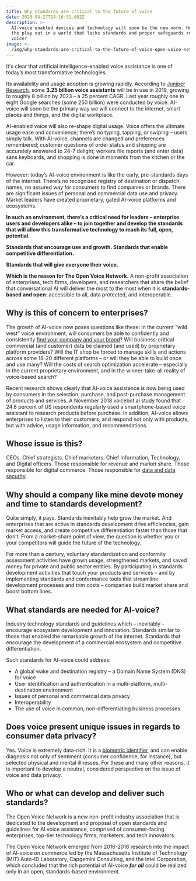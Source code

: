 ```yaml
---
title: Why standards are critical to the future of voice
date: 2020-04-27T14:16:51.002Z
description: >-
  AI-voice enabled devices and technology will soon be the new norm. How will
  the play out in a world that lacks standards and proper safeguards related to
  voice?
image: >-
  /img/why-standards-are-critical-to-the-future-of-voice-open-voice-network-ovn-jon-stine-blog.jpg
---
```

It's clear that artificial intelligence-enabled voice assistance is one of today’s most transformative technologies.

Its availability and usage adoption is growing rapidly. According to [Juniper Research](https://www.juniperresearch.com/press/press-releases/digital-voice-assistants-in-use-to-8-million-2023), some **3.25 billion voice assistants** will be in use in 2019, growing to roughly 8 billion by 2023 – a 25 percent CAGR. Last year roughly one in eight Google searches (some 250 billion) were conducted by voice. AI-voice will soon be the primary way we will connect to the internet, smart places and things, and the digital workplace.

AI-enabled voice will also re-shape digital usage. Voice offers the ultimate usage ease and convenience; there’s no typing, tapping, or swiping – users simply talk. With AI-voice, channels are changed and preferences remembered; customer questions of order status and shipping are accurately answered to 24-7 delight; workers file reports (and enter data) sans keyboards; and shopping is done in moments from the kitchen or the car. 

However: today’s AI-voice environment is like the early, pre-standards days of the internet. There’s no recognized registry of destination or dispatch names, no assured way for consumers to find companies or brands. There are significant issues of personal and commercial data use and privacy. Market leaders have created proprietary, gated AI-voice platforms and ecosystems.

**In such an environment, there’s a critical need for leaders – enterprise users and developers alike – to join together and develop the standards that will allow this transformative technology to reach its full, open, potential.**

**Standards that encourage use and growth. Standards that enable competitive differentiation.**

**Standards that will give everyone their voice.** 

**Which is the reason for The Open Voice Network.** A non-profit association of enterprises, tech firms, developers, and researchers that share the belief that conversational AI will deliver the most to the most when it is **standards-based and open**: accessible to all, data protected, and interoperable.

## Why is this of concern to enterprises?

The growth of AI-voice now poses questions like these: in the current “wild west” voice environment, will consumers be able to confidently and consistently [find your company and your brand](https://openvoicenetwork.org/post/convrgs-audrey-wu-on-ai-voice-for-brands-being-heard-will-not-be-near-enough/)? Will business-critical commercial (and customer) data be claimed (and used) by proprietary platform providers? Will the IT shop be forced to manage skills and actions across some 18-20 different platforms – or will they be able to build once and use many? Will the costs of search optimization accelerate – especially in the current proprietary environment, and in the winner-take-all reality of voice-based search?

Recent research shows clearly that AI-voice assistance is now being used by consumers in the selection, purchase, and post-purchase management of products and services. A November 2018 voicebot.ai study found that 24.8 percent of US respondents regularly used a smartphone-based voice assistant to research products before purchase. In addition, AI-voice allows enterprises to listen to their customers, and respond not only with products, but with advice, usage information, and recommendations.

## Whose issue is this?

CEOs. Chief strategists. Chief marketers. Chief Information, Technology, and Digital officers. Those responsible for revenue and market share. Those responsible for digital commerce. Those responsible for [data and data security](https://openvoicenetwork.org/post/in-voice-free-isnt-free-when-you-pay-with-your-data/).

## Why should a company like mine devote money and time to standards development?

Quite simply, it pays. Standards inevitably help grow the market. And enterprises that are active in standards development drive efficiencies, gain market access, and create competitive differentiation faster than those that don’t. From a market-share point of view, the question is whether you or your competitors will guide the future of the technology.

For more than a century, voluntary standardization and conformity assessment activities have grown usage, strengthened markets, and saved money for private and public sector entities. By participating in standards development activities that touch your products and services – and by implementing standards and conformance tools that streamline development processes and trim costs – companies build market share and boost bottom lines. 

## What standards are needed for AI-voice?

Industry technology standards and guidelines which – inevitably – encourage ecosystem development and innovation. Standards similar to those that enabled the remarkable growth of the internet. Standards that encourage the development of a commercial ecosystem and competitive differentiation.

Such standards for AI-voice could address:

* A global wake and destination registry – a Domain Name System (DNS) for voice
* User identification and authentication in a multi-platform, multi-destination environment
* Issues of personal and commercial data privacy
* Interoperability
* The use of voice in common, non-differentiating business processes

## Does voice present unique issues in regards to consumer data privacy?

Yes. Voice is extremely data-rich. It is a [biometric identifier](https://us.norton.com/internetsecurity-iot-biometrics-how-do-they-work-are-they-safe.html), and can enable diagnosis not only of sentiment (consumer confidence, for instance), but selected physical and mental illnesses. For these and many other reasons, it is important to develop a neutral, considered perspective on the issue of voice and data privacy. 

## Who or what can develop and deliver such standards?

The Open Voice Network is a new non-profit industry association that is dedicated to the development and proposal of open standards and guidelines for AI voice assistance, comprised of consumer-facing enterprises, top-tier technology firms, marketers, and tech innovators.

The Open Voice Network emerged from 2016-2018 research into the impact of AI-voice on commerce led by the Massachusetts Institute of Technology (MIT) Auto-ID Laboratory, Capgemini Consulting, and the Intel Corporation, which concluded that the rich potential of AI-voice **_for all_** could be realized only in an open, standards-based environment.
